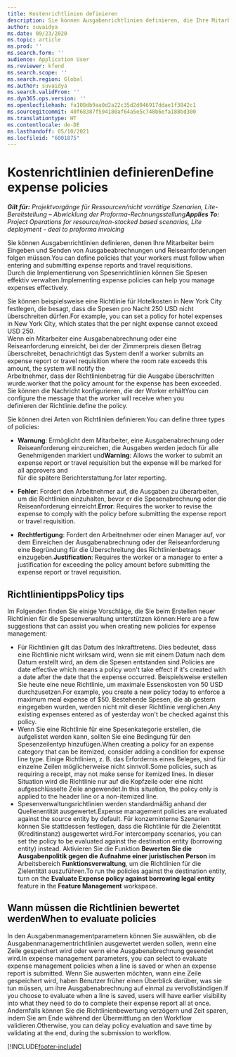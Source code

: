 ```yaml
---
title: Kostenrichtlinien definieren
description: Sie können Ausgabenrichtlinien definieren, die Ihre Mitarbeiter beim Eingeben und Senden von Ausgabeabrechnungen und Reiseanforderungen befolgen müssen.
author: suvaidya
ms.date: 09/23/2020
ms.topic: article
ms.prod: ''
ms.search.form: ''
audience: Application User
ms.reviewer: kfend
ms.search.scope: ''
ms.search.region: Global
ms.author: suvaidya
ms.search.validFrom: ''
ms.dyn365.ops.version: ''
ms.openlocfilehash: fa108db9aa0d2a22c35d2d046917ddae1f3842c1
ms.sourcegitcommit: 40f68387f594180af64a5e5c748b6efa188bd300
ms.translationtype: HT
ms.contentlocale: de-DE
ms.lasthandoff: 05/10/2021
ms.locfileid: "6001875"
---
```

# <a name="define-expense-policies"></a><span data-ttu-id="8e660-103">Kostenrichtlinien definieren</span><span class="sxs-lookup"><span data-stu-id="8e660-103">Define expense policies</span></span>

<span data-ttu-id="8e660-104">_**Gilt für:** Projektvorgänge für Ressourcen/nicht vorrätige Szenarien, Lite-Bereitstellung – Abwicklung der Proforma-Rechnungsstellung_</span><span class="sxs-lookup"><span data-stu-id="8e660-104">_**Applies To:** Project Operations for resource/non-stocked based scenarios, Lite deployment - deal to proforma invoicing_</span></span>

<span data-ttu-id="8e660-105">Sie können Ausgabenrichtlinien definieren, denen Ihre Mitarbeiter beim Eingeben und Senden von Ausgabeabrechnungen und Reiseanforderungen folgen müssen.</span><span class="sxs-lookup"><span data-stu-id="8e660-105">You can define policies that your workers must follow when entering and submitting expense reports and travel requisitions.</span></span>         
<span data-ttu-id="8e660-106">Durch die Implementierung von Spesenrichtlinien können Sie Spesen effektiv verwalten.</span><span class="sxs-lookup"><span data-stu-id="8e660-106">Implementing expense policies can help you manage expenses effectively.</span></span>         

<span data-ttu-id="8e660-107">Sie können beispielsweise eine Richtlinie für Hotelkosten in New York City festlegen, die besagt, dass die Spesen pro Nacht 250 USD nicht überschreiten dürfen.</span><span class="sxs-lookup"><span data-stu-id="8e660-107">For example, you can set a policy for hotel expenses in New York City, which states that the per night expense cannot exceed USD 250.</span></span>       
<span data-ttu-id="8e660-108">Wenn ein Mitarbeiter eine Ausgabenabrechnung oder eine Reiseanforderung einreicht, bei der der Zimmerpreis diesen Betrag überschreitet, benachrichtigt das System den</span><span class="sxs-lookup"><span data-stu-id="8e660-108">If a worker submits an expense report or travel requisition where the room rate exceeds this amount, the system will notify the</span></span>         
<span data-ttu-id="8e660-109">Arbeitnehmer, dass der Richtlinienbetrag für die Ausgabe überschritten wurde.</span><span class="sxs-lookup"><span data-stu-id="8e660-109">worker that the policy amount for the expense has been exceeded.</span></span> <span data-ttu-id="8e660-110">Sie können die Nachricht konfigurieren, die der Worker erhält</span><span class="sxs-lookup"><span data-stu-id="8e660-110">You can configure the message that the worker will receive when you</span></span>        
<span data-ttu-id="8e660-111">definieren der Richtlinie.</span><span class="sxs-lookup"><span data-stu-id="8e660-111">define the policy.</span></span>      
        
<span data-ttu-id="8e660-112">Sie können drei Arten von Richtlinien definieren:</span><span class="sxs-lookup"><span data-stu-id="8e660-112">You can define three types of policies:</span></span>         
        
- <span data-ttu-id="8e660-113">**Warnung**: Ermöglicht dem Mitarbeiter, eine Ausgabenabrechnung oder Reiseanforderung einzureichen, die Ausgaben werden jedoch für alle Genehmigenden markiert und</span><span class="sxs-lookup"><span data-stu-id="8e660-113">**Warning**: Allows the worker to submit an expense report or travel requisition but the expense will be marked for all approvers and</span></span>         
  <span data-ttu-id="8e660-114">für die spätere Berichterstattung.</span><span class="sxs-lookup"><span data-stu-id="8e660-114">for later reporting.</span></span>        

- <span data-ttu-id="8e660-115">**Fehler**: Fordert den Arbeitnehmer auf, die Ausgaben zu überarbeiten, um die Richtlinien einzuhalten, bevor er die Spesenabrechnung oder die Reiseanforderung einreicht.</span><span class="sxs-lookup"><span data-stu-id="8e660-115">**Error**: Requires the worker to revise the expense to comply with the policy before submitting the expense report or travel requisition.</span></span>        
 
 - <span data-ttu-id="8e660-116">**Rechtfertigung**: Fordert den Arbeitnehmer oder einen Manager auf, vor dem Einreichen der Ausgabenabrechnung oder der Reiseanforderung eine Begründung für die Überschreitung des Richtlinienbetrags einzugeben.</span><span class="sxs-lookup"><span data-stu-id="8e660-116">**Justification**: Requires the worker or a manager to enter a justification for exceeding the policy amount before submitting the expense report or travel requisition.</span></span>        

## <a name="policy-tips"></a><span data-ttu-id="8e660-117">Richtlinientipps</span><span class="sxs-lookup"><span data-stu-id="8e660-117">Policy tips</span></span>
<span data-ttu-id="8e660-118">Im Folgenden finden Sie einige Vorschläge, die Sie beim Erstellen neuer Richtlinien für die Spesenverwaltung unterstützen können:</span><span class="sxs-lookup"><span data-stu-id="8e660-118">Here are a few suggestions that can assist you when creating new policies for expense management:</span></span> 

- <span data-ttu-id="8e660-119">Für Richtlinien gilt das Datum des Inkrafttretens. Dies bedeutet, dass eine Richtlinie nicht wirksam wird, wenn sie mit einem Datum nach dem Datum erstellt wird, an dem die Spesen entstanden sind.</span><span class="sxs-lookup"><span data-stu-id="8e660-119">Policies are date effective which means a policy won't take effect if it's created with a date after the date that the expense occurred.</span></span> <span data-ttu-id="8e660-120">Beispielsweise erstellen Sie heute eine neue Richtlinie, um maximale Essenskosten von 50 USD durchzusetzen.</span><span class="sxs-lookup"><span data-stu-id="8e660-120">For example, you create a new policy today to enforce a maximum meal expense of $50.</span></span> <span data-ttu-id="8e660-121">Bestehende Spesen, die ab gestern eingegeben wurden, werden nicht mit dieser Richtlinie verglichen.</span><span class="sxs-lookup"><span data-stu-id="8e660-121">Any existing expenses entered as of yesterday won't be checked against this policy.</span></span>
- <span data-ttu-id="8e660-122">Wenn Sie eine Richtlinie für eine Spesenkategorie erstellen, die aufgelistet werden kann, sollten Sie eine Bedingung für den Spesenzeilentyp hinzufügen.</span><span class="sxs-lookup"><span data-stu-id="8e660-122">When creating a policy for an expense category that can be itemized, consider adding a condition for expense line type.</span></span> <span data-ttu-id="8e660-123">Einige Richtlinien, z. B. das Erfordernis eines Beleges, sind für einzelne Zeilen möglicherweise nicht sinnvoll.</span><span class="sxs-lookup"><span data-stu-id="8e660-123">Some policies, such as requiring a receipt, may not make sense for itemized lines.</span></span> <span data-ttu-id="8e660-124">In dieser Situation wird die Richtlinie nur auf die Kopfzeile oder eine nicht aufgeschlüsselte Zeile angewendet.</span><span class="sxs-lookup"><span data-stu-id="8e660-124">In this situation, the policy only is applied to the header line or a non-itemized line.</span></span> 
- <span data-ttu-id="8e660-125">Spesenverwaltungsrichtlinien werden standardmäßig anhand der Quellenentität ausgewertet.</span><span class="sxs-lookup"><span data-stu-id="8e660-125">Expense management policies are evaluated against the source entity by default.</span></span> <span data-ttu-id="8e660-126">Für konzerninterne Szenarien können Sie stattdessen festlegen, dass die Richtlinie für die Zielentität (Kreditinstanz) ausgewertet wird.</span><span class="sxs-lookup"><span data-stu-id="8e660-126">For intercompany scenarios, you can set the policy to be evaluated against the destination entity (borrowing entity) instead.</span></span> <span data-ttu-id="8e660-127">Aktivieren Sie die Funktion **Bewerten Sie die Ausgabenpolitik gegen die Aufnahme einer juristischen Person** im Arbeitsbereich **Funktionsverwaltung**, um die Richtlinien für die Zielentität auszuführen.</span><span class="sxs-lookup"><span data-stu-id="8e660-127">To run the policies against the destination entity, turn on the **Evaluate Expense policy against borrowing legal entity** feature in the **Feature Management** workspace.</span></span>

## <a name="when-to-evaluate-policies"></a><span data-ttu-id="8e660-128">Wann müssen die Richtlinien bewertet werden</span><span class="sxs-lookup"><span data-stu-id="8e660-128">When to evaluate policies</span></span>

<span data-ttu-id="8e660-129">In den Ausgabenmanagementparametern können Sie auswählen, ob die Ausgabenmanagementrichtlinien ausgewertet werden sollen, wenn eine Zeile gespeichert wird oder wenn eine Ausgabenabrechnung gesendet wird.</span><span class="sxs-lookup"><span data-stu-id="8e660-129">In expense management parameters, you can select to evaluate expense management policies when a line is saved or when an expense report is submitted.</span></span> <span data-ttu-id="8e660-130">Wenn Sie auswerten möchten, wann eine Zeile gespeichert wird, haben Benutzer früher einen Überblick darüber, was sie tun müssen, um ihre Ausgabenabrechnung auf einmal zu vervollständigen.</span><span class="sxs-lookup"><span data-stu-id="8e660-130">If you choose to evaluate when a line is saved, users will have earlier visibility into what they need to do to complete their expense report all at once.</span></span> <span data-ttu-id="8e660-131">Andernfalls können Sie die Richtlinienbewertung verzögern und Zeit sparen, indem Sie am Ende während der Übermittlung an den Workflow validieren.</span><span class="sxs-lookup"><span data-stu-id="8e660-131">Otherwise, you can delay policy evaluation and save time by validating at the end, during the submission to workflow.</span></span>


[!INCLUDE[footer-include](../includes/footer-banner.md)]